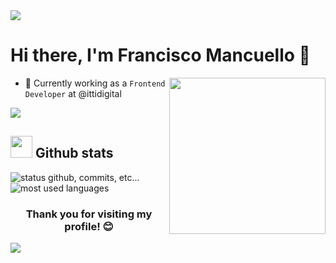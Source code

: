 <img src="https://user-images.githubusercontent.com/73097560/115834477-dbab4500-a447-11eb-908a-139a6edaec5c.gif">

<h1>Hi there, I'm Francisco Mancuello 👋</h1>

<picture> <img align="right" src="https://github.com/7oSkaaa/7oSkaaa/blob/main/Images/Right_Side.gif?raw=true" width = 250px> </picture>

- 🫡 Currently working as a `Frontend Developer` at @ittidigital

<img src="https://user-images.githubusercontent.com/73097560/115834477-dbab4500-a447-11eb-908a-139a6edaec5c.gif">

## <img src="https://media.giphy.com/media/iY8CRBdQXODJSCERIr/giphy.gif" width="35"> <b>Github stats </b>

<p align="left">
  <img alt="status github, commits, etc..." src="https://github-readme-stats.vercel.app/api?username=francisco-mancuello-itti&show_icons=true&include_all_commits=true&count_private=true&theme=algolia&bg_color=0,000000,130F40&layout=compact&border_radius=8&hide_border=true"/>
  <img alt="most used languages" src="https://github-readme-stats.vercel.app/api/top-langs/?username=francisco-mancuello-itti&count_private=true&theme=algolia&bg_color=0,000000,130F40&layout=compact&border_radius=8&langs_count=8&hide_border=true"/>
</p>

<h3 align="center">Thank you for visiting my profile! 😊</h3>

<img src="https://user-images.githubusercontent.com/73097560/115834477-dbab4500-a447-11eb-908a-139a6edaec5c.gif">

<!---
francisco-mancuello-itti/francisco-mancuello-itti is a ✨ special ✨ repository because its `README.md` (this file) appears on your GitHub profile.
You can click the Preview link to take a look at your changes.
--->
